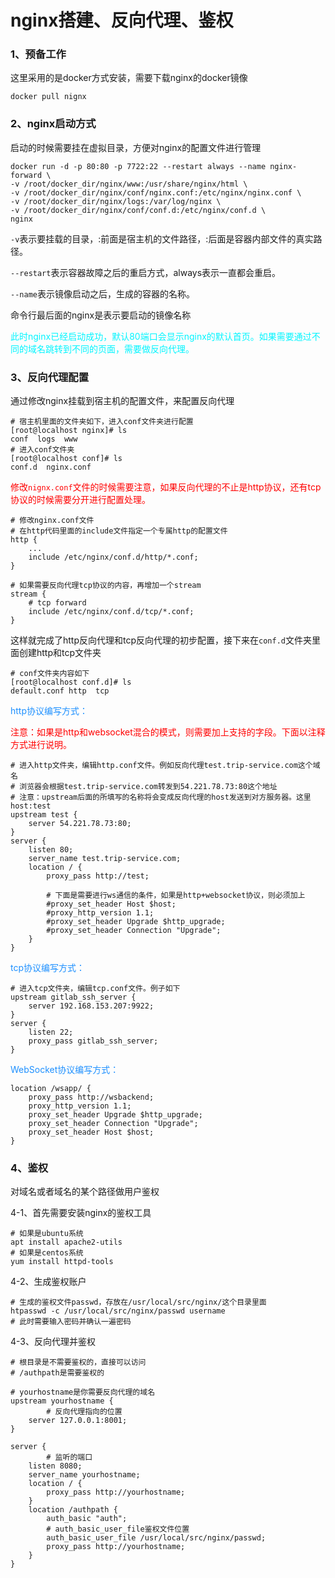 # nginx搭建、反向代理、鉴权



### 1、预备工作

这里采用的是docker方式安装，需要下载nginx的docker镜像

```
docker pull nignx
```



### 2、nginx启动方式

启动的时候需要挂在虚拟目录，方便对nginx的配置文件进行管理

```
docker run -d -p 80:80 -p 7722:22 --restart always --name nginx-forward \ 
-v /root/docker_dir/nginx/www:/usr/share/nginx/html \
-v /root/docker_dir/nginx/conf/nginx.conf:/etc/nginx/nginx.conf \
-v /root/docker_dir/nginx/logs:/var/log/nginx \
-v /root/docker_dir/nginx/conf/conf.d:/etc/nginx/conf.d \
nginx
```

`-v`表示要挂载的目录，:前面是宿主机的文件路径，:后面是容器内部文件的真实路径。

`--restart`表示容器故障之后的重启方式，always表示一直都会重启。

`--name`表示镜像启动之后，生成的容器的名称。

命令行最后面的nginx是表示要启动的镜像名称

<font color="#00F5FF">此时nginx已经启动成功，默认80端口会显示nginx的默认首页。如果需要通过不同的域名跳转到不同的页面，需要做反向代理。</font>



### 3、反向代理配置

通过修改nginx挂载到宿主机的配置文件，来配置反向代理

```
# 宿主机里面的文件夹如下，进入conf文件夹进行配置
[root@localhost nginx]# ls
conf  logs  www
# 进入conf文件夹
[root@localhost conf]# ls
conf.d  nginx.conf
```

<font color="red">修改`nignx.conf`文件的时候需要注意，如果反向代理的不止是http协议，还有tcp协议的时候需要分开进行配置处理。</font>

```
# 修改nginx.conf文件
# 在http代码里面的include文件指定一个专属http的配置文件
http {
	...
	include /etc/nginx/conf.d/http/*.conf;
}

# 如果需要反向代理tcp协议的内容，再增加一个stream
stream {
    # tcp forward
    include /etc/nginx/conf.d/tcp/*.conf;
}
```

这样就完成了http反向代理和tcp反向代理的初步配置，接下来在`conf.d`文件夹里面创建http和tcp文件夹

```
# conf文件夹内容如下
[root@localhost conf.d]# ls
default.conf http  tcp
```

<font color="#1E90FF">http协议编写方式：</font>

<font color="red">注意：如果是http和websocket混合的模式，则需要加上支持的字段。下面以注释方式进行说明。</font>

```
# 进入http文件夹，编辑http.conf文件。例如反向代理test.trip-service.com这个域名
# 浏览器会根据test.trip-service.com转发到54.221.78.73:80这个地址
# 注意：upstream后面的所填写的名称将会变成反向代理的host发送到对方服务器。这里host:test
upstream test {
    server 54.221.78.73:80;
}
server {
    listen 80;
    server_name test.trip-service.com;
    location / {
        proxy_pass http://test;
        
        # 下面是需要进行ws通信的条件，如果是http+websocket协议，则必须加上
        #proxy_set_header Host $host;
        #proxy_http_version 1.1;
        #proxy_set_header Upgrade $http_upgrade;
        #proxy_set_header Connection "Upgrade";
    }
}
```

<font color="#1E90FF">tcp协议编写方式：</font>

```
# 进入tcp文件夹，编辑tcp.conf文件。例子如下
upstream gitlab_ssh_server {
    server 192.168.153.207:9922;
}
server {
    listen 22;
    proxy_pass gitlab_ssh_server;
}
```

<font color="#1E90FF">WebSocket协议编写方式：</font>

```
location /wsapp/ {
    proxy_pass http://wsbackend;
    proxy_http_version 1.1;
    proxy_set_header Upgrade $http_upgrade;
    proxy_set_header Connection "Upgrade";
    proxy_set_header Host $host;
}
```





### 4、鉴权

对域名或者域名的某个路径做用户鉴权

4-1、首先需要安装nginx的鉴权工具

```
# 如果是ubuntu系统
apt install apache2-utils
# 如果是centos系统
yum install httpd-tools
```

4-2、生成鉴权账户

```
# 生成的鉴权文件passwd，存放在/usr/local/src/nginx/这个目录里面
htpasswd -c /usr/local/src/nginx/passwd username
# 此时需要输入密码并确认一遍密码
```

4-3、反向代理并鉴权

```
# 根目录是不需要鉴权的，直接可以访问
# /authpath是需要鉴权的

# yourhostname是你需要反向代理的域名
upstream yourhostname {
		# 反向代理指向的位置
    server 127.0.0.1:8001;
}

server {
		# 监听的端口
    listen 8080;
    server_name yourhostname;
    location / {
        proxy_pass http://yourhostname;
    }
    location /authpath {
        auth_basic "auth";
        # auth_basic_user_file鉴权文件位置
        auth_basic_user_file /usr/local/src/nginx/passwd;
        proxy_pass http://yourhostname;
    }
}
```





















